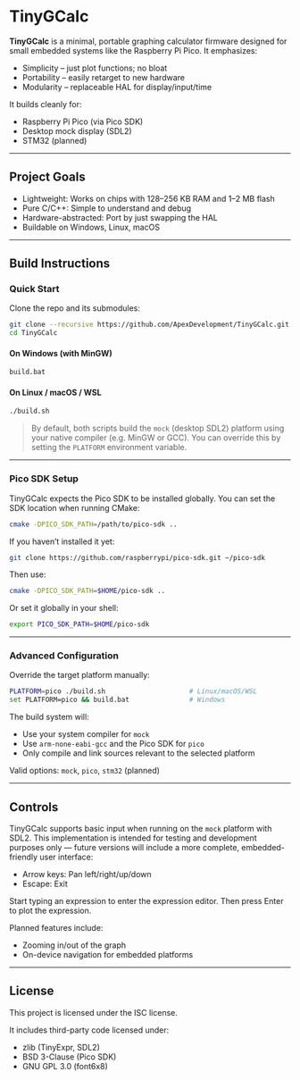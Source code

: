 # TinyGCalc

**TinyGCalc** is a minimal, portable graphing calculator firmware designed for small embedded systems like the Raspberry Pi Pico. It emphasizes:

- Simplicity – just plot functions; no bloat
- Portability – easily retarget to new hardware
- Modularity – replaceable HAL for display/input/time

It builds cleanly for:

- Raspberry Pi Pico (via Pico SDK)
- Desktop mock display (SDL2)
- STM32 (planned)

---

## Project Goals

- Lightweight: Works on chips with 128–256 KB RAM and 1–2 MB flash
- Pure C/C++: Simple to understand and debug
- Hardware-abstracted: Port by just swapping the HAL
- Buildable on Windows, Linux, macOS

---

## Build Instructions

### Quick Start

Clone the repo and its submodules:

```bash
git clone --recursive https://github.com/ApexDevelopment/TinyGCalc.git
cd TinyGCalc
```

#### On Windows (with MinGW)
```cmd
build.bat
```

#### On Linux / macOS / WSL
```bash
./build.sh
```

> By default, both scripts build the `mock` (desktop SDL2) platform using your native compiler (e.g. MinGW or GCC). You can override this by setting the `PLATFORM` environment variable.

---

### Pico SDK Setup

TinyGCalc expects the Pico SDK to be installed globally. You can set the SDK location when running CMake:

```bash
cmake -DPICO_SDK_PATH=/path/to/pico-sdk ..
```

If you haven’t installed it yet:

```bash
git clone https://github.com/raspberrypi/pico-sdk.git ~/pico-sdk
```

Then use:
```bash
cmake -DPICO_SDK_PATH=$HOME/pico-sdk ..
```

Or set it globally in your shell:
```bash
export PICO_SDK_PATH=$HOME/pico-sdk
```

---

### Advanced Configuration

Override the target platform manually:

```bash
PLATFORM=pico ./build.sh                     # Linux/macOS/WSL
set PLATFORM=pico && build.bat               # Windows
```

The build system will:
- Use your system compiler for `mock`
- Use `arm-none-eabi-gcc` and the Pico SDK for `pico`
- Only compile and link sources relevant to the selected platform

Valid options: `mock`, `pico`, `stm32` (planned)

---

## Controls

TinyGCalc supports basic input when running on the `mock` platform with SDL2. This implementation is intended for testing and development purposes only — future versions will include a more complete, embedded-friendly user interface:

- Arrow keys: Pan left/right/up/down
- Escape: Exit

Start typing an expression to enter the expression editor. Then press Enter to plot the expression.

Planned features include:

- Zooming in/out of the graph
- On-device navigation for embedded platforms

---

## License

This project is licensed under the ISC license.

It includes third-party code licensed under:

- zlib (TinyExpr, SDL2)
- BSD 3-Clause (Pico SDK)
- GNU GPL 3.0 (font6x8)
